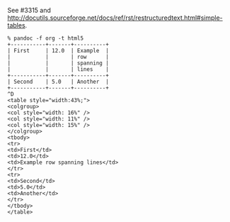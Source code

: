 See #3315 and <http://docutils.sourceforge.net/docs/ref/rst/restructuredtext.html#simple-tables>.

```
% pandoc -f org -t html5
+-----------+-------+----------+
| First     | 12.0  | Example  |
|           |       | row      |
|           |       | spanning |
|           |       | lines    |
+-----------+-------+----------+
| Second    | 5.0   | Another  |
+-----------+-------+----------+
^D
<table style="width:43%;">
<colgroup>
<col style="width: 16%" />
<col style="width: 11%" />
<col style="width: 15%" />
</colgroup>
<tbody>
<tr>
<td>First</td>
<td>12.0</td>
<td>Example row spanning lines</td>
</tr>
<tr>
<td>Second</td>
<td>5.0</td>
<td>Another</td>
</tr>
</tbody>
</table>
```

